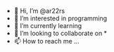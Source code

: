 - 👋 Hi, I’m @ar22rs
- 👀 I’m interested in programming
- 🌱 I’m currently learning
- 💞️ I’m looking to collaborate on *
- 📫 How to reach me ...

<!---
ar22rs/ar22rs is a ✨ special ✨ repository because its `README.md` (this file) appears on your GitHub profile.
You can click the Preview link to take a look at your changes.
--->
